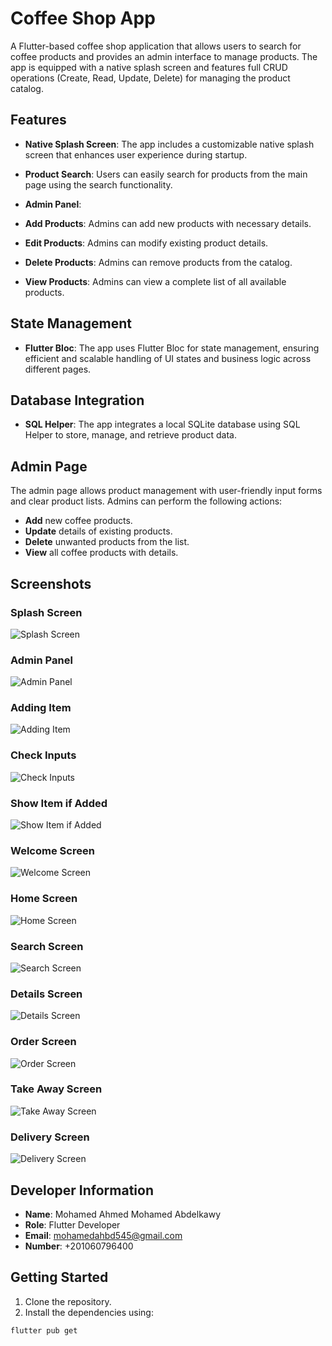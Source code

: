 # Coffee Shop App

A Flutter-based coffee shop application that allows users to search for coffee products and provides an admin interface to manage products. The app is equipped with a native splash screen and features full CRUD operations (Create, Read, Update, Delete) for managing the product catalog.

## Features

- **Native Splash Screen**: The app includes a customizable native splash screen that enhances user experience during startup.
- **Product Search**: Users can easily search for products from the main page using the search functionality.

- **Admin Panel**:
- **Add Products**: Admins can add new products with necessary details.
- **Edit Products**: Admins can modify existing product details.
- **Delete Products**: Admins can remove products from the catalog.
- **View Products**: Admins can view a complete list of all available products.

## State Management

- **Flutter Bloc**: The app uses Flutter Bloc for state management, ensuring efficient and scalable handling of UI states and business logic across different pages.

## Database Integration

- **SQL Helper**: The app integrates a local SQLite database using SQL Helper to store, manage, and retrieve product data.

## Admin Page

The admin page allows product management with user-friendly input forms and clear product lists. Admins can perform the following actions:

- **Add** new coffee products.
- **Update** details of existing products.
- **Delete** unwanted products from the list.
- **View** all coffee products with details.

## Screenshots

### Splash Screen

![Splash Screen](assets/screenshots/Splash.png)

### Admin Panel

![Admin Panel](assets/screenshots/Admin_Panel.png)

### Adding Item

![Adding Item](assets/screenshots/Adding_Item.png)

### Check Inputs

![Check Inputs](assets/screenshots/Check_inputs.png)

### Show Item if Added

![Show Item if Added](assets/screenshots/Show_item_if_added.png)

### Welcome Screen

![Welcome Screen](assets/screenshots/Welcome_Screen.png)

### Home Screen

![Home Screen](assets/screenshots/Home_Screen.png)

### Search Screen

![Search Screen](assets/screenshots/Search.png)

### Details Screen

![Details Screen](assets/screenshots/Details_Screen.png)

### Order Screen

![Order Screen](assets/screenshots/Oreder_Screen.png)

### Take Away Screen

![Take Away Screen](assets/screenshots/Take_Away_Screen.png)

### Delivery Screen

![Delivery Screen](assets/screenshots/Delivery_Screen.png)

## Developer Information

- **Name**: Mohamed Ahmed Mohamed Abdelkawy
- **Role**: Flutter Developer
- **Email**: mohamedahbd545@gmail.com
- **Number**: +201060796400

## Getting Started

1. Clone the repository.
2. Install the dependencies using:

```bash
flutter pub get
```
